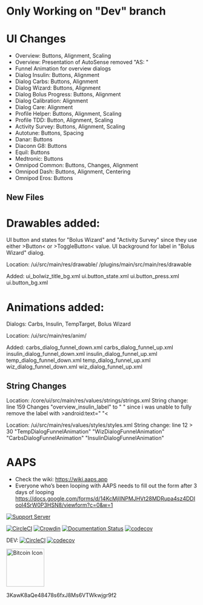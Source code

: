 # Only Working on "Dev" branch

# UI Changes
* Overview: Buttons, Alignment, Scaling
* Overview: Presentation of AutoSense removed "AS: "
* Funnel Animation for overview dialogs
* Dialog Insulin: Buttons, Alignment
* Dialog Carbs: Buttons, Alignment
* Dialog Wizard: Buttons, Alignment
* Dialog Bolus Progress: Buttons, Alignment
* Dialog Calibration: Alignment
* Dialog Care: Alignment
* Profile Helper: Buttons, Alignment, Scaling
* Profile TDD: Button, Alignment, Scaling
* Activity Survey: Buttons, Alignment, Scaling
* Autotune: Buttons, Spacing
* Danar: Buttons
* Diaconn G8: Buttons
* Equil: Buttons
* Medtronic: Buttons
* Omnipod Common: Buttons, Changes, Alignment
* Omnipod Dash: Buttons, Alignment, Centering
* Omnipod Eros: Buttons

## New Files
# Drawables added:
UI button and states for "Bolus Wizard" and "Activity Survey" since they use either >Button< or >ToggleButton< value.
UI background for label in "Bolus Wizard" dialog.

Location:
/ui/src/main/res/drawable/
/plugins/main/src/main/res/drawable

Added:
ui_bolwiz_title_bg.xml
ui.button_state.xml
ui.button_press.xml
ui.button_bg.xml

# Animations added:
Dialogs: Carbs, Insulin, TempTarget, Bolus Wizard

Location:
/ui/src/main/res/anim/

Added:
carbs_dialog_funnel_down.xml
carbs_dialog_funnel_up.xml
insulin_dialog_funnel_down.xml
insulin_dialog_funnel_up.xml
temp_dialog_funnel_down.xml
temp_dialog_funnel_up.xml
wiz_dialog_funnel_down.xml
wiz_dialog_funnel_up.xml

## String Changes
Location:
/core/ui/src/main/res/values/strings/strings.xml
String change: line 159
Changes "overview_insulin_label" to " " since i was unable to fully remove the label with >android:text=" "<

Location:
/ui/src/main/res/values/styles/styles.xml
String change: line 12 > 30
"TempDialogFunnelAnimation"
"WizDialogFunnelAnimation"
"CarbsDialogFunnelAnimation"
"InsulinDialogFunnelAnimation"




# AAPS
* Check the wiki: https://wiki.aaps.app
*  Everyone who’s been looping with AAPS needs to fill out the form after 3 days of looping  https://docs.google.com/forms/d/14KcMjlINPMJHVt28MDRupa4sz4DDIooI4SrW0P3HSN8/viewform?c=0&w=1

[![Support Server](https://img.shields.io/discord/629952586895851530.svg?label=Discord&logo=Discord&colorB=7289da&style=for-the-badge)](https://discord.gg/4fQUWHZ4Mw)

[![CircleCI](https://circleci.com/gh/nightscout/AndroidAPS/tree/master.svg?style=svg)](https://circleci.com/gh/nightscout/AndroidAPS/tree/master)
[![Crowdin](https://d322cqt584bo4o.cloudfront.net/androidaps/localized.svg)](https://translations.aaps.app/project/androidaps)
[![Documentation Status](https://readthedocs.org/projects/androidaps/badge/?version=latest)](https://wiki.aaps.app/en/latest/?badge=latest)
[![codecov](https://codecov.io/gh/nightscout/AndroidAPS/branch/master/graph/badge.svg?token=EmklfIV6bH)](https://codecov.io/gh/nightscout/AndroidAPS)

DEV: 
[![CircleCI](https://circleci.com/gh/nightscout/AndroidAPS/tree/dev.svg?style=svg)](https://circleci.com/gh/nightscout/AndroidAPS/tree/dev)
[![codecov](https://codecov.io/gh/nightscout/AndroidAPS/branch/dev/graph/badge.svg?token=EmklfIV6bH)](https://codecov.io/gh/nightscout/AndroidAPS/tree/dev)

<img src="https://cdn.iconscout.com/icon/free/png-256/bitcoin-384-920569.png" srcset="https://cdn.iconscout.com/icon/free/png-512/bitcoin-384-920569.png 2x" alt="Bitcoin Icon" width="100">

3KawK8aQe48478s6fxJ8Ms6VTWkwjgr9f2


